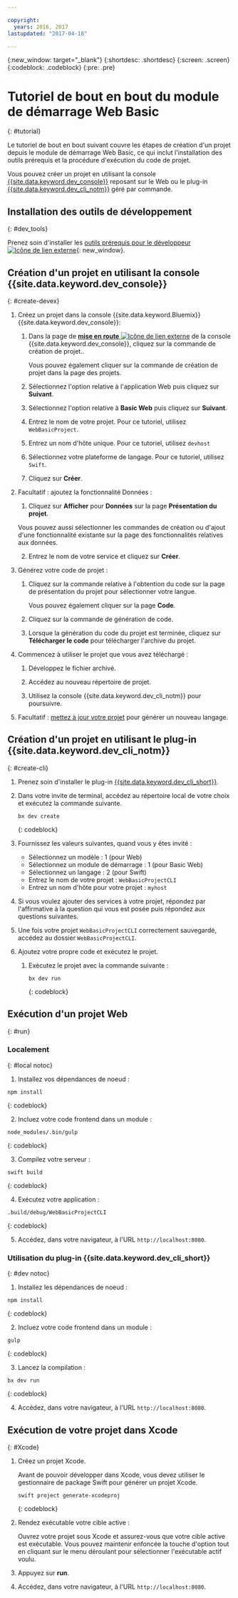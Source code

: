 ```yaml
---

copyright:
  years: 2016, 2017
lastupdated: "2017-04-18"

---
```

{:new_window: target="_blank"}
{:shortdesc: .shortdesc}
{:screen: .screen}
{:codeblock: .codeblock}
{:pre: .pre}

# Tutoriel de bout en bout du module de démarrage Web Basic
{: #tutorial}

Le tutoriel de bout en bout suivant couvre les étapes de création d'un projet depuis le module de démarrage Web Basic, ce qui inclut l'installation des outils prérequis et la procédure d'exécution du code de projet.

Vous pouvez créer un projet en utilisant la console [{{site.data.keyword.dev_console}}](#create-devex) reposant sur le Web ou le plug-in [{{site.data.keyword.dev_cli_notm}}](#create-cli) géré par commande.


## Installation des outils de développement
{: #dev_tools}

Prenez soin d'installer les [outils prérequis pour le développeur![Icône de lien externe](../icons/launch-glyph.svg "Icône de lien externe")](get_code.html#prereq-dev-tools){: new_window}.


## Création d'un projet en utilisant la console {{site.data.keyword.dev_console}}
{: #create-devex}

1. Créez un projet dans la console {{site.data.keyword.Bluemix}} {{site.data.keyword.dev_console}}:

	1. Dans la page de [**mise en route** ![Icône de lien externe](../icons/launch-glyph.svg "Icône de lien externe")](https://console.ng.bluemix.net/developer/getting-started/) de la console {{site.data.keyword.dev_console}},  cliquez sur la commande de création de projet..

		Vous pouvez également cliquer sur la commande de création de projet dans la page des projets.

	2. Sélectionnez l'option relative à l'application Web puis cliquez sur **Suivant**.

	3. Sélectionnez l'option relative à **Basic Web** puis cliquez sur **Suivant**.

	4. Entrez le nom de votre projet. Pour ce tutoriel, utilisez `WebBasicProject`.   

	5. Entrez un nom d'hôte unique. Pour ce tutoriel, utilisez `devhost` 

	6. Sélectionnez votre plateforme de langage. Pour ce tutoriel, utilisez `Swift`.
   
	7. Cliquez sur **Créer**.

2. Facultatif : ajoutez la fonctionnalité Données :

	1. Cliquez sur **Afficher** pour **Données** sur la page **Présentation du projet**.

      Vous pouvez aussi sélectionner les commandes de création ou d'ajout d'une fonctionnalité existante sur la page des fonctionnalités relatives aux données.

   2. Entrez le nom de votre service et cliquez sur
**Créer**.

3. Générez votre code de projet :

	1. Cliquez sur  la commande relative à l'obtention du code sur la page de présentation du projet pour sélectionner votre langue.
   
		Vous pouvez également cliquer sur la page **Code**.
      
	2. Cliquez sur la commande de génération de code.
   
	3. Lorsque la génération du code du projet est terminée, cliquez sur **Télécharger le code** pour télécharger l'archive du projet.

4. Commencez à utiliser le projet que vous avez téléchargé :

	1. Développez le fichier archivé.
	
	2. Accédez au nouveau répertoire de projet.
	
	3. Utilisez la console {{site.data.keyword.dev_cli_notm}} pour poursuivre.

5. Facultatif : [mettez à jour votre projet](project_overview_page.html#update_language) pour générer un nouveau langage.


## Création d'un projet en utilisant le plug-in {{site.data.keyword.dev_cli_notm}}
{: #create-cli}

1. Prenez soin d'installer le plug-in [{{site.data.keyword.dev_cli_short}}](dev_cli.html).

2. Dans votre invite de terminal, accédez au répertoire local de votre choix et exécutez la commande suivante.
  
	```
	bx dev create
	```
	{: codeblock}


3. Fournissez les valeurs suivantes, quand vous y êtes invité :

	* Sélectionnez un modèle : 1 (pour Web)
	* Sélectionnez un module de démarrage : 1 (pour Basic Web)
	* Sélectionnez un langage : 2 (pour Swift)
	* Entrez le nom de votre projet : `WebBasicProjectCLI`
	* Entrez un nom d'hôte pour votre projet : `myhost`

4. Si vous voulez ajouter des services à votre projet, répondez par l'affirmative à la question qui vous est posée puis répondez aux questions suivantes.

5. Une fois votre projet `WebBasicProjectCLI` correctement sauvegardé, accédez au dossier `WebBasicProjectCLI`.

6. Ajoutez votre propre code et exécutez le projet.
 
	1. Exécutez le projet avec la commande suivante :
 
		```
		bx dev run
		```
		{: codeblock}


## Exécution d'un projet Web
{: #run}

### Localement
{: #local notoc}

1. Installez vos dépendances de noeud :

  ```
  npm install
  ```
  {: codeblock}

2. Incluez votre code frontend dans un module :

  ```
  node_modules/.bin/gulp
  ```
  {: codeblock}

3. Compilez votre serveur :

  ```
  swift build
  ```
  {: codeblock}

4. Exécutez votre application :

  ```
  .build/debug/WebBasicProjectCLI
  ```
  {: codeblock}

5. Accédez, dans votre navigateur, à l'URL `http://localhost:8080`.


### Utilisation du plug-in {{site.data.keyword.dev_cli_short}}
{: #dev notoc}

1. Installez les dépendances de noeud :

  ```
  npm install
  ```
  {: codeblock}

2. Incluez votre code frontend dans un module :

  ```
  gulp
  ```
  {: codeblock}

3. Lancez la compilation :

  ```
  bx dev run
  ```
  {: codeblock}

4. Accédez, dans votre navigateur, à l'URL `http://localhost:8080`.


## Exécution de votre projet dans Xcode
{: #Xcode}

1. Créez un projet Xcode.

	Avant de pouvoir développer dans Xcode, vous devez utiliser le gestionnaire de package Swift pour générer un projet Xcode.
	
	```
	swift project generate-xcodeproj
	```
	{: codeblock}

2. Rendez exécutable votre cible active :

	Ouvrez votre projet sous Xcode et assurez-vous que votre cible active est exécutable. Vous pouvez maintenir enfoncée la touche d'option tout en cliquant sur le menu déroulant pour sélectionner l'exécutable actif voulu.

3. Appuyez sur **run**.

4. Accédez, dans votre navigateur, à l'URL `http://localhost:8080`.

